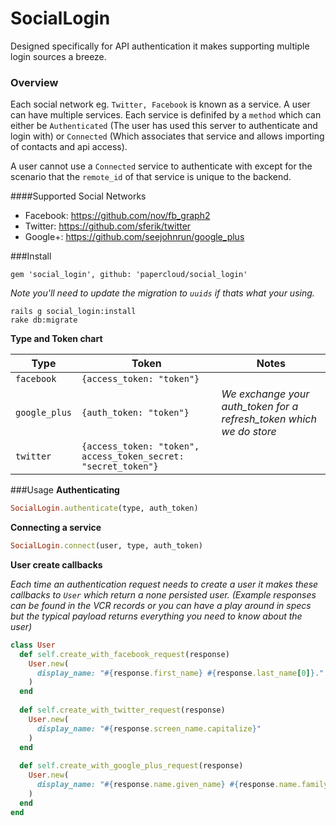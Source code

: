# SocialLogin

Designed specifically for API authentication it makes supporting multiple login sources a breeze. 

### Overview
Each social network eg. `Twitter, Facebook` is known as a service. A user can have multiple services. 
Each service is definifed by a `method` which can either be `Authenticated` (The user has used this server to authenticate and login with) or `Connected` (Which associates that service and allows importing of contacts and api access). 

A user cannot use a `Connected` service to authenticate with except for the scenario that the `remote_id` of that service is unique to the backend.   

####Supported Social Networks 
- Facebook: https://github.com/nov/fb_graph2
- Twitter:  https://github.com/sferik/twitter
- Google+: https://github.com/seejohnrun/google_plus

###Install
```
gem 'social_login', github: 'papercloud/social_login'
```

*Note you'll need to update the migration to `uuids` if thats what your using.*

```
rails g social_login:install
rake db:migrate
```
**Type and Token chart**

Type | Token | Notes 
--- | --- | ---
`facebook`| `{access_token: "token"}`
`google_plus`| `{auth_token: "token"}`| *We exchange your auth_token for a refresh_token which we do store*
`twitter`| `{access_token: "token", access_token_secret: "secret_token"}`

###Usage
**Authenticating**

```ruby
SocialLogin.authenticate(type, auth_token)
```

**Connecting a service**

```ruby
SocialLogin.connect(user, type, auth_token)
```

**User create callbacks**

*Each time an authentication request needs to create a user it makes these callbacks to `User` which return a none persisted user. 
(Example responses can be found in the VCR records or you can have a play around in specs but the typical payload returns everything you need to know about the user)* 

```ruby
class User 
  def self.create_with_facebook_request(response)
    User.new(
      display_name: "#{response.first_name} #{response.last_name[0]}."
    )
  end
  
  def self.create_with_twitter_request(response)
    User.new(
      display_name: "#{response.screen_name.capitalize}"
    )
  end
  
  def self.create_with_google_plus_request(response)
    User.new(
      display_name: "#{response.name.given_name} #{response.name.family_name[0]}."
    )
  end
end
```
